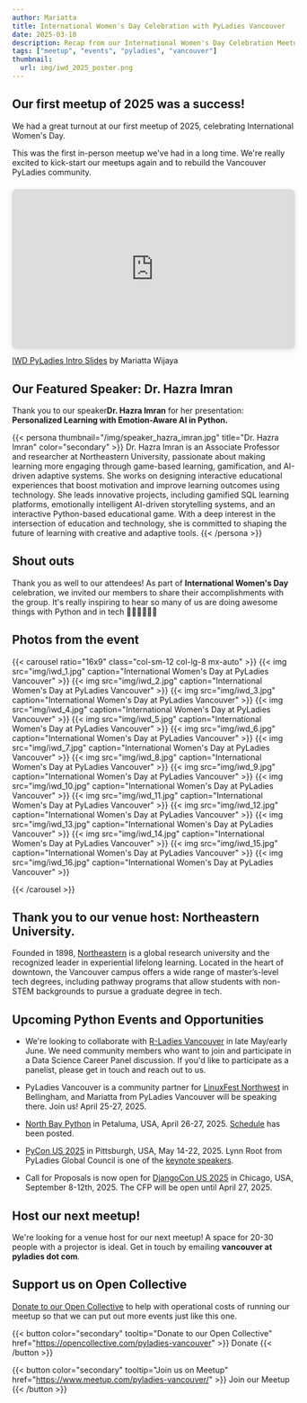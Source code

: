 ```yaml
---
author: Mariatta
title: International Women's Day Celebration with PyLadies Vancouver
date: 2025-03-10
description: Recap from our International Women's Day Celebration Meetup event.
tags: ["meetup", "events", "pyladies", "vancouver"]
thumbnail:
  url: img/iwd_2025_poster.png
---
```


## Our first meetup of 2025 was a success!

We had a great turnout at our first meetup of 2025, celebrating International Women's Day.

This was the first in-person meetup we've had in a long time. We're really excited to kick-start our
meetups again and to rebuild the Vancouver PyLadies community.

<div style="position: relative; width: 100%; height: 0; padding-top: 56.2500%;
 padding-bottom: 0; box-shadow: 0 2px 8px 0 rgba(63,69,81,0.16); margin-top: 1.6em; margin-bottom: 0.9em; overflow: hidden;
 border-radius: 8px; will-change: transform;">
  <iframe loading="lazy" style="position: absolute; width: 100%; height: 100%; top: 0; left: 0; border: none; padding: 0;margin: 0;"
    src="https://www.canva.com/design/DAGhEtBwCME/gXYDEsIU1JWaYrvraCpufA/view?embed" allowfullscreen="allowfullscreen" allow="fullscreen">
  </iframe>
</div>
<a href="https:&#x2F;&#x2F;www.canva.com&#x2F;design&#x2F;DAGhEtBwCME&#x2F;gXYDEsIU1JWaYrvraCpufA&#x2F;view?utm_content=DAGhEtBwCME&amp;utm_campaign=designshare&amp;utm_medium=embeds&amp;utm_source=link" target="_blank" rel="noopener">IWD PyLadies Intro Slides</a> by Mariatta Wijaya

## Our Featured Speaker: Dr. Hazra Imran

Thank you to our speaker**Dr. Hazra Imran** for her presentation: **Personalized Learning with Emotion-Aware AI in Python.**

{{< persona thumbnail="/img/speaker_hazra_imran.jpg" title="Dr. Hazra Imran" color="secondary" >}}
  Dr. Hazra Imran is an Associate Professor and researcher at Northeastern University, passionate
about making learning more engaging through game-based learning, gamification, and AI-driven adaptive
systems. She works on designing interactive educational experiences that boost motivation and improve
learning outcomes using technology. She leads innovative projects, including gamified SQL learning
platforms, emotionally intelligent AI-driven storytelling systems, and an interactive Python-based
educational game. With a deep interest in the intersection of education and technology, she is
committed to shaping the future of learning with creative and adaptive tools.
{{< /persona >}}

## Shout outs

Thank you as well to our attendees! As part of **International Women's Day** celebration, we invited our members to share
their accomplishments with the group. It's really inspiring to hear so many of us are doing awesome things with Python
and in tech
👩🏻💪🏻👏🏻

## Photos from the event

{{< carousel ratio="16x9" class="col-sm-12 col-lg-8 mx-auto" >}}
  {{< img src="img/iwd_1.jpg" caption="International Women's Day at PyLadies Vancouver" >}}
  {{< img src="img/iwd_2.jpg" caption="International Women's Day at PyLadies Vancouver" >}}
  {{< img src="img/iwd_3.jpg" caption="International Women's Day at PyLadies Vancouver" >}}
  {{< img src="img/iwd_4.jpg" caption="International Women's Day at PyLadies Vancouver" >}}
  {{< img src="img/iwd_5.jpg" caption="International Women's Day at PyLadies Vancouver" >}}
  {{< img src="img/iwd_6.jpg" caption="International Women's Day at PyLadies Vancouver" >}}
  {{< img src="img/iwd_7.jpg" caption="International Women's Day at PyLadies Vancouver" >}}
  {{< img src="img/iwd_8.jpg" caption="International Women's Day at PyLadies Vancouver" >}}
  {{< img src="img/iwd_9.jpg" caption="International Women's Day at PyLadies Vancouver" >}}
  {{< img src="img/iwd_10.jpg" caption="International Women's Day at PyLadies Vancouver" >}}
  {{< img src="img/iwd_11.jpg" caption="International Women's Day at PyLadies Vancouver" >}}
  {{< img src="img/iwd_12.jpg" caption="International Women's Day at PyLadies Vancouver" >}}
  {{< img src="img/iwd_13.jpg" caption="International Women's Day at PyLadies Vancouver" >}}
  {{< img src="img/iwd_14.jpg" caption="International Women's Day at PyLadies Vancouver" >}}
  {{< img src="img/iwd_15.jpg" caption="International Women's Day at PyLadies Vancouver" >}}
  {{< img src="img/iwd_16.jpg" caption="International Women's Day at PyLadies Vancouver" >}}

{{< /carousel >}}

## Thank you to our venue host: Northeastern University.

Founded in 1898, [Northeastern](https://vancouver.northeastern.edu/) is a global research university and the recognized leader in experiential lifelong
learning. Located in the heart of downtown, the Vancouver campus offers a wide range of master’s-level tech degrees,
including pathway programs that allow students with non-STEM backgrounds to pursue a graduate degree in tech.

## Upcoming Python Events and Opportunities

- We're looking to collaborate with [R-Ladies Vancouver](https://www.meetup.com/rladies-vancouver/) in late May/early June. We need community members
  who want to join and participate in a Data Science Career Panel discussion. If you'd like to participate
  as a panelist, please get in touch and reach out to us.

- PyLadies Vancouver is a community partner for [LinuxFest Northwest](https://2025.lfnw.org/) in Bellingham, and Mariatta from PyLadies Vancouver
  will be speaking there. Join us! April 25-27, 2025.

- [North Bay Python](https://2025.northbaypython.org/) in Petaluma, USA, April 26-27, 2025. [Schedule](https://pretalx.northbaypython.org/nbpy-2025/schedule/) has been posted.

- [PyCon US 2025](https://us.pycon.org/2025/) in Pittsburgh, USA, May 14-22, 2025. Lynn Root from PyLadies Global Council
  is one of the [keynote speakers](https://us.pycon.org/2025/about/keynote-speakers/).

- Call for Proposals is now open for [DjangoCon US 2025](https://pretalx.com/djangocon-us-2025/cfp) in Chicago, USA, September 8-12th, 2025. The CFP will be
  open until April 27, 2025.

## Host our next meetup!

We're looking for a venue host for our next meetup! A space for 20-30 people with a projector is ideal.
Get in touch by emailing **vancouver at pyladies dot com**.

## Support us on Open Collective

[Donate to our Open Collective](https://opencollective.com/pyladies-vancouver) to help with operational costs of running our meetup so that we can put out
more events just like this one.

{{< button color="secondary" tooltip="Donate to our Open Collective" href="https://opencollective.com/pyladies-vancouver" >}}
    Donate
{{< /button >}}

{{< button color="secondary" tooltip="Join us on Meetup" href="https://www.meetup.com/pyladies-vancouver/" >}}
    Join our Meetup
{{< /button >}}